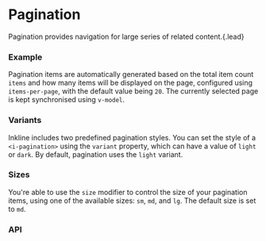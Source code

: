 # Pagination
Pagination provides navigation for large series of related content.{.lead}

### Example
Pagination items are automatically generated based on the total item count `items` and how many items will be displayed on the page, configured using `items-per-page`, with the default value being `20`. The currently selected page is kept synchronised using `v-model`.

<i-code-preview title="Pagination Example" link="https://github.com/inkline/inkline/tree/master/src/components/Pagination">

<i-pagination v-model="currentPage" :items="300" :items-per-page="20"></i-pagination>

<template slot="html">

~~~html
<i-pagination v-model="currentPage" :items="300" :items-per-page="20"></i-pagination>
~~~

</template>
<template slot="js">

~~~js
export default {
  data () {
    return {
      currentPage: 1
    };
  }
}
~~~

</template>
</i-code-preview>


### Variants
Inkline includes two predefined pagination styles. You can set the style of a `<i-pagination>` using the `variant` property, which can have a value of `light` or `dark`. By default, pagination uses the `light` variant.

<i-code-preview title="Pagination Variants" link="https://github.com/inkline/inkline/tree/master/src/components/Pagination">

<i-pagination v-model="currentPageLight" variant="light" :items="100" :items-per-page="10"></i-pagination>

<i-pagination v-model="currentPageDark" variant="dark" :items="100" :items-per-page="10"></i-pagination>

<template slot="html">

~~~html
<i-pagination v-model="currentPage" variant="light" :items="100" :items-per-page="10"></i-pagination>
~~~
~~~html
<i-pagination v-model="currentPage" variant="dark" :items="100" :items-per-page="10"></i-pagination>
~~~

</template>
<template slot="js">

~~~js
export default {
  data () {
    return {
      currentPage: 1
    };
  }
}
~~~

</template>
</i-code-preview>

### Sizes
You're able to use the `size` modifier to control the size of your pagination items, using one of the available sizes: `sm`, `md`, and `lg`. The default size is set to `md`.

<i-code-preview title="Pagination Sizes" link="https://github.com/inkline/inkline/tree/master/src/components/Pagination">

<div>
<i-pagination v-model="currentPageSm" size="sm" :items="100" :items-per-page="10"></i-pagination>

<i-pagination v-model="currentPageMd" size="md" :items="100" :items-per-page="10"></i-pagination>

<i-pagination v-model="currentPageLg" size="lg" :items="100" :items-per-page="10"></i-pagination>
</div>

<template slot="html">

~~~html
<i-pagination v-model="currentPage" size="sm" :items="100" :items-per-page="10"></i-pagination>
~~~
~~~html
<i-pagination v-model="currentPage" size="md" :items="100" :items-per-page="10"></i-pagination>
~~~
~~~html
<i-pagination v-model="currentPage" size="lg" :items="100" :items-per-page="10"></i-pagination>
~~~

</template>
<template slot="js">

~~~js
export default {
  data () {
    return {
      currentPage: 1
    };
  }
}
~~~

</template>
</i-code-preview>


### API

<i-api-preview title="Pagination API" markup="i-pagination" expanded link="https://github.com/inkline/inkline/tree/master/src/components/Pagination">
    <template slot="props">
        <table class="table -bordered">
            <thead>
                <tr>
                    <th>Property</th>
                    <th>Description</th>
                    <th>Type</th>
                    <th>Accepted</th>
                    <th>Default</th>
                </tr>
            </thead>
            <tbody>
                <tr>
                    <td>items</td>
                    <td>Sets the total number of items to paginate.</td>
                    <td><code>Number</code></td>
                    <td></td>
                    <td><code>0</code></td>
                </tr>
                <tr>
                    <td>itemsPerPage</td>
                    <td>Sets the number of items per pagination entry.</td>
                    <td><code>Number</code></td>
                    <td></td>
                    <td><code>20</code></td>
                </tr>
                <tr>
                    <td>limit</td>
                    <td>Sets the maximum number of pagination elements to display at a time.</td>
                    <td><code>Number</code></td>
                    <td>n % 2 === 1</td>
                    <td><code>5</code></td>
                </tr>
                <tr>
                    <td>size</td>
                    <td>Sets the size of the pagination component.</td>
                    <td><code>String</code></td>
                    <td><code>sm</code>, <code>md</code>, <code>lg</code></td>
                    <td><code>md</code></td>
                </tr>
                <tr>
                    <td>value</td>
                    <td>Sets the currently selected pagination entry.</td>
                    <td><code>Number</code></td>
                    <td></td>
                    <td><code>1</code></td>
                </tr>
                <tr>
                    <td>variant</td>
                    <td>Sets the color variant of the pagination component.</td>
                    <td><code>String</code></td>
                    <td><code>light</code>, <code>dark</code></td>
                    <td><code>light</code></td>
                </tr>
            </tbody>
        </table>
    </template>
    <template slot="slots">
        <table class="table -bordered _margin-bottom-0">
            <thead>
                <tr>
                    <th>Name</th>
                    <th>Description</th>
                </tr>
            </thead>
            <tbody>
                <tr>
                    <td>default</td>
                    <td>Slot for pagination component default content.</td>
                </tr>
                <tr>
                    <td>next</td>
                    <td>Slot for pagination component next button content.</td>
                </tr>
                <tr>
                    <td>previous</td>
                    <td>Slot for pagination component previous button content.</td>
                </tr>
            </tbody>
        </table>
    </template>
    <template slot="events">
        <table class="table -bordered _margin-bottom-0">
            <thead>
                <tr>
                    <th>Name</th>
                    <th>Description</th>
                    <th>Prototype</th>
                </tr>
            </thead>
            <tbody>
                <tr>
                    <td>change</td>
                    <td>Emitted when active item changes.</td>
                    <td><code>(item: Number) => {}</code></td>
                </tr>
                <tr>
                    <td>input</td>
                    <td>Emitted when active item changes. Used together with <code>v-model</code>.</td>
                    <td><code>(item: Number) => {}</code></td>
                </tr>
            </tbody>
        </table>
    </template>
</i-api-preview>
